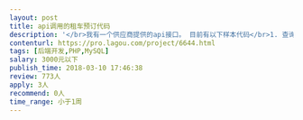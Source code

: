 ```yaml
---                
layout: post       
title: api调用的租车预订代码           
description: '</br>我有一个供应商提供的api接口。 目前有以下样本代码</br>1. 查询</br>2. 展示结果</br>3. 预订</br>但是对速度不是很满意，查询需要7-8秒钟返回。</br></br>希望找一位熟悉api的phper</br>对数据缓存，后台查询有经验的</br>'     
contenturl: https://pro.lagou.com/project/6644.html      
tags: [后端开发,PHP,MySQL]            
salary: 3000元以下          
publish_time: 2018-03-10 17:46:38         
review: 773人                   
apply: 3人                   
recommend: 0人                   
time_range: 小于1周              
---                 
```

